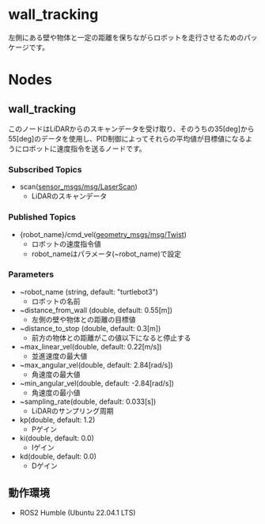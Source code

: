 # wall_tracking
左側にある壁や物体と一定の距離を保ちながらロボットを走行させるためのパッケージです。

# Nodes
## wall_tracking
このノードはLiDARからのスキャンデータを受け取り、そのうちの35[deg]から55[deg]のデータを使用し、PID制御によってそれらの平均値が目標値になるようにロボットに速度指令を送るノードです。
### Subscribed Topics
- scan([sensor_msgs/msg/LaserScan](https://docs.ros2.org/foxy/api/sensor_msgs/msg/LaserScan.html))
    - LiDARのスキャンデータ
### Published Topics
- {robot_name}/cmd_vel([geometry_msgs/msg/Twist](https://docs.ros2.org/latest/api/geometry_msgs/msg/Twist.html))
    - ロボットの速度指令値
    - robot_nameはパラメータ(~robot_name)で設定
### Parameters
- ~robot_name (string, default: "turtlebot3")
    - ロボットの名前
- ~distance_from_wall (double, default: 0.55[m])
    - 左側の壁や物体との距離の目標値
- ~distance_to_stop (double, default: 0.3[m])
    - 前方の物体との距離がこの値以下になると停止する
- ~max_linear_vel(double, default: 0.22[m/s])
    - 並進速度の最大値
- ~max_angular_vel(double, default: 2.84[rad/s])
    - 角速度の最大値
- ~min_angular_vel(double, default: -2.84[rad/s])
    - 角速度の最小値
- ~sampling_rate(double, default: 0.033[s])
    - LiDARのサンプリング周期
- kp(double, default: 1.2)
    - Pゲイン
- ki(double, default: 0.0)
    - Iゲイン
- kd(double, default: 0.0)
    - Dゲイン
## 動作環境
- ROS2 Humble (Ubuntu 22.04.1 LTS)